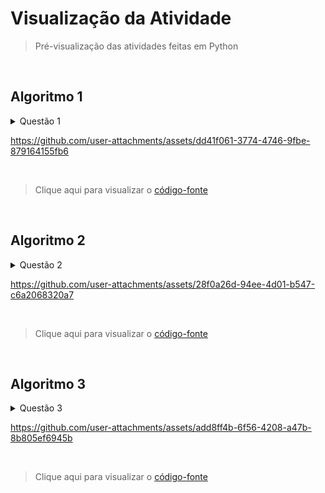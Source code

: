 # Visualização da Atividade
> Pré-visualização das atividades feitas em Python

<br>

## Algoritmo 1

<details>
  <summary>Questão 1</summary>
  <br>
  
   **Tema:** **`Condicional Simples`** <br>
   **Objetivo:** Verificar se uma pessoa pode entrar em uma sessão de cinema com base na idade.
  
   **Descrição:** Escreva um programa que peça a idade do usuário e imprima **`"Você pode assistir ao filme"`** se a idade for 12 anos ou mais. Caso contrário, imprima  **`"Você não pode assistir ao filme"`**<br>

</details>

https://github.com/user-attachments/assets/dd41f061-3774-4746-9fbe-879164155fb6

<br>

> Clique aqui para visualizar o [código-fonte](./exercicio01.py)

<br>

## Algoritmo 2

<details>
  <summary>Questão 2</summary>
  <br>
  
   **Tema:** **`Condicional Composta`** <br>
   **Objetivo:** Verificar se um número é positivo ou negativo.
  
   **Descrição:** Escreva um programa que peça um número ao usuário e imprima **`"Número positivo"`** se o número for maior que zero. Caso contrário, imprima **`"Número negativo"`**<br>

</details>


https://github.com/user-attachments/assets/28f0a26d-94ee-4d01-b547-c6a2068320a7


<br>

> Clique aqui para visualizar o [código-fonte](./exercicio02.py)

<br>

## Algoritmo 3

<details>
  <summary>Questão 3</summary>
  <br>
  
   **Tema:** **`Condicional Encadeada`** <br>
   **Objetivo:** Classificar uma nota em categorias de desempenho.
  
   **Descrição:** Escreva um programa que peça a nota de um aluno (entre 0 e 100) e classifique a nota como "Excelente", "Bom", "Regular" ou "Insuficiente". Use as seguintes faixas:<br><br>
   • **`"Excelente"`** para notas **90 ou mais**<br>
   • **`"Bom"`** para notas **entre 70 e 89**<br>
   • **`"Regular"`** para notas **entre 50 e 69**<br>
   • **`"Insuficiente"`** para notas **abaixo de 50**<br>

</details>


https://github.com/user-attachments/assets/add8ff4b-6f56-4208-a47b-8b805ef6945b


<br>

> Clique aqui para visualizar o [código-fonte](./exercicio03.py)
